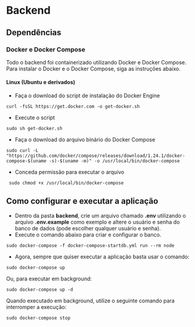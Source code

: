 # Backend
## Dependências
### Docker e Docker Compose
Todo o backend foi containerizado utilizando Docker e Docker Compose.
Para instalar o Docker e o Docker Compose, siga as instruções abaixo.

#### Linux (Ubuntu e derivados)
- Faça o download do script de instalação do Docker Engine
```
curl -fsSL https://get.docker.com -o get-docker.sh
```
- Execute o script
```
sudo sh get-docker.sh
```
- Faça o download do arquivo binário do Docker Compose
```
sudo curl -L "https://github.com/docker/compose/releases/download/1.24.1/docker-compose-$(uname -s)-$(uname -m)" -o /usr/local/bin/docker-compose
```
- Conceda permissão para executar o arquivo
```
 sudo chmod +x /usr/local/bin/docker-compose
```

## Como configurar e executar a aplicação
- Dentro da pasta **backend**, crie um arquivo chamado **.env** utilizando o arquivo **.env.example** como exemplo e altere o
  usuário e senha do banco de dados (pode escolher qualquer usuário e senha).
- Execute o comando abaixo para criar e configurar o banco.
```
sudo docker-compose -f docker-compose-startdb.yml run --rm node
```
- Agora, sempre que quiser executar a aplicação basta usar o comando:
```
sudo docker-compose up
```
Ou, para executar em background:
```
sudo docker-compose up -d
```
Quando executado em background, utilize o seguinte comando para interromper a execução:
```
sudo docker-compose stop
```
